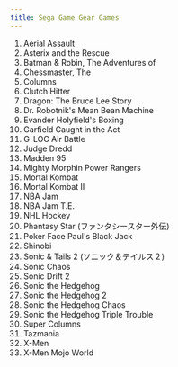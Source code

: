 ```yaml
---
title: Sega Game Gear Games
---
```


<ol>
<li>Aerial Assault</li>
<li>Asterix and the Rescue</li>
<li>Batman & Robin, The Adventures of</li>
<li>Chessmaster, The</li>
<li>Columns</li>
<li>Clutch Hitter</li>
<li>Dragon: The Bruce Lee Story</li>
<li>Dr. Robotnik's Mean Bean Machine</li>
<li>Evander Holyfield's Boxing</li>
<li>Garfield Caught in the Act</li>
<li>G-LOC Air Battle</li>
<li>Judge Dredd</li>
<li>Madden 95</li>
<li>Mighty Morphin Power Rangers</li>
<li>Mortal Kombat</li>
<li>Mortal Kombat II</li>
<li>NBA Jam</li>
<li>NBA Jam T.E.</li>
<li>NHL Hockey</li>
<li>Phantasy Star (ファンタシースター外伝)</li>
<li>Poker Face Paul's Black Jack</li>
<li>Shinobi</li>
<li>Sonic & Tails 2 (ソニック＆テイルス２)</li>
<li>Sonic Chaos</li>
<li>Sonic Drift 2</li>
<li>Sonic the Hedgehog</li>
<li>Sonic the Hedgehog 2</li>
<li>Sonic the Hedgehog Chaos</li>
<li>Sonic the Hedgehog Triple Trouble</li>
<li>Super Columns</li>
<li>Tazmania</li>
<li>X-Men</li>
<li>X-Men Mojo World</li>
</ol>
